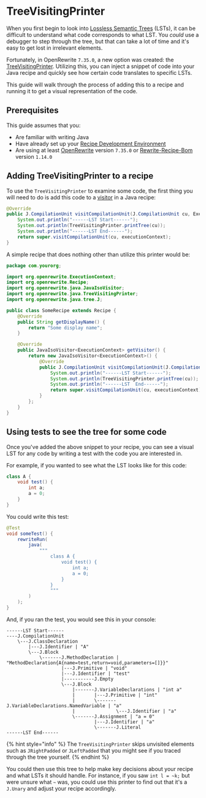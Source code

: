 # TreeVisitingPrinter

When you first begin to look into [Lossless Semantic Trees](/concepts-and-explanations/lossless-semantic-trees.md) (LSTs), it can be difficult to understand what code corresponds to what LST. You _could_ use a debugger to step through the tree, but that can take a lot of time and it's easy to get lost in irrelevant elements.

Fortunately, in OpenRewrite `7.35.0`, a new option was created: the [TreeVisitingPrinter](https://github.com/openrewrite/rewrite/blob/main/rewrite-java/src/main/java/org/openrewrite/java/TreeVisitingPrinter.java). Utilizing this, you can inject a snippet of code into your Java recipe and quickly see how certain code translates to specific LSTs.

This guide will walk through the process of adding this to a recipe and running it to get a visual representation of the code.

## Prerequisites

This guide assumes that you:

* Are familiar with writing Java
* Have already set up your [Recipe Development Environment](/authoring-recipes/recipe-development-environment.md)
* Are using at least [OpenRewrite](https://github.com/openrewrite/rewrite) version `7.35.0` or [Rewrite-Recipe-Bom](https://github.com/openrewrite/rewrite-recipe-bom) version `1.14.0`

## Adding TreeVisitingPrinter to a recipe

To use the `TreeVisitingPrinter` to examine some code, the first thing you will need to do is add this code to a [visitor](/concepts-and-explanations/visitors.md) in a Java recipe:

```java
@Override
public J.CompilationUnit visitCompilationUnit(J.CompilationUnit cu, ExecutionContext executionContext) {
    System.out.println("------LST Start------");
    System.out.println(TreeVisitingPrinter.printTree(cu));
    System.out.println("------LST End------");
    return super.visitCompilationUnit(cu, executionContext);
}
```

A simple recipe that does nothing other than utilize this printer would be:

```java
package com.yourorg;

import org.openrewrite.ExecutionContext;
import org.openrewrite.Recipe;
import org.openrewrite.java.JavaIsoVisitor;
import org.openrewrite.java.TreeVisitingPrinter;
import org.openrewrite.java.tree.J;

public class SomeRecipe extends Recipe {
    @Override
    public String getDisplayName() {
        return "Some display name";
    }

    @Override
    public JavaIsoVisitor<ExecutionContext> getVisitor() {
        return new JavaIsoVisitor<ExecutionContext>() {
            @Override
            public J.CompilationUnit visitCompilationUnit(J.CompilationUnit cu, ExecutionContext executionContext) {
                System.out.println("------LST Start------");
                System.out.println(TreeVisitingPrinter.printTree(cu));
                System.out.println("------LST  End------");
                return super.visitCompilationUnit(cu, executionContext);
            }
        };
    }
}
```

## Using tests to see the tree for some code

Once you've added the above snippet to your recipe, you can see a visual LST for any code by writing a test with the code you are interested in.

For example, if you wanted to see what the LST looks like for this code:

```java
class A {
    void test() {
        int a;
        a = 0;
    }
}
```

You could write this test:

```java
@Test
void someTest() {
    rewriteRun(
        java(
            """
                class A {
                    void test() {
                        int a;
                        a = 0;
                    }
                }
                """
        )
    );
}
```

And, if you ran the test, you would see this in your console:

```
------LST Start------
----J.CompilationUnit
    \---J.ClassDeclaration
        |---J.Identifier | "A"
        \---J.Block
            \-------J.MethodDeclaration | "MethodDeclaration{A{name=test,return=void,parameters=[]}}"
                    |---J.Primitive | "void"
                    |---J.Identifier | "test"
                    |-----------J.Empty
                    \---J.Block
                        |-------J.VariableDeclarations | "int a"
                        |       |---J.Primitive | "int"
                        |       \-------J.VariableDeclarations.NamedVariable | "a"
                        |               \---J.Identifier | "a"
                        \-------J.Assignment | "a = 0"
                                |---J.Identifier | "a"
                                \-------J.Literal
------LST End------
```

{% hint style="info" %}
The `TreeVisitingPrinter` skips unvisited elements such as `JRightPadded` or `JLeftPadded` that you might see if you traced through the tree yourself.
{% endhint %}

You could then use this tree to help make key decisions about your recipe and what LSTs it should handle. For instance, if you saw `int l = ~k;` but were unsure what `~` was, you could use this printer to find out that it's a `J.Unary` and adjust your recipe accordingly. 